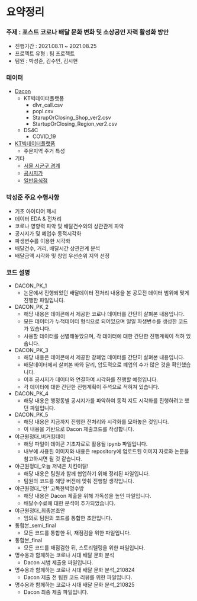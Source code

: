 # 요약정리

### 주제 : 포스트 코로나 배달 문화 변화 및 소상공인 자력 활성화 방안

- 진행기간 : 2021.08.11 ~ 2021.08.25
- 프로젝트 유형 : 팀 프로젝트
- 팀원 : 박성준, 김수인, 김시현

### 데이터

- [Dacon](https://dacon.io/competitions/official/235753/data)
  - KT빅데이터플랫폼
    - dlvr_call.csv
    - popl.csv
    - StarupOrClosing_Shop_ver2.csv
    - StartupOrClosing_Region_ver2.csv
  - DS4C
    - COVID_19
- [KT빅데이터플랫폼](https://bdp.kt.co.kr/invoke/SOKBP0701/?srchRsltsrch=주문지역)
  - 주문지역 주거 특성
- 기타
  - [서울 시군구 경계](https://mkjjo.github.io/python/2019/08/18/seoul_map.html)
  - [공시지가](https://www.data.go.kr/data/15004246/fileData.do)
  - [일반음식점](https://www.localdata.go.kr/devcenter/dataDown.do?menuNo=20001)

### 박성준 주요 수행사항

- 기초 아이디어 제시
- 데이터 EDA & 전처리
- 코로나 영향력 파악 및 배달건수와의 상관관계 파악
- 공시지가 및 폐업수 동적시각화
- 파생변수를 이용한 시각화
- 배달건수, 거리, 배달시간 상관관계 분석
- 배달금액 시각화 및 창업 우선순위 지역 선정

### 코드 설명

- DACON_PK_1
  - 논문에서 진행되었던 배달데이터 전처리 내용을 본 공모전 데이터 범위에 맞게 진행한 파일입니다.
- DACON_PK_2
  - 해당 내용은 데이콘에서 제공한 코로나 데이터를 간단히 살펴본 내용입니다.
  - 모든 데이터가 누적데이터 형식으로 되어있으며 일일 파생변수를 생성한 코드가 있습니다.
  - 사용할 데이터를 선별해놓았으며, 각 데이터에 대한 간단한 진행계획이 적혀 있습니다.
- DACON_PK_3
  - 해당 내용은 데이콘에서 제공한 창폐업 데이터를 간단히 살펴본 내용입니다.
  - 배달데이터에서 살펴본 바와 달리, 압도적으로 폐업의 수가 많은 것을 확인했습니다.
  - 이후 공시지가 데이터와 연결하여 시각화를 진행할 예정입니다.
  - 각 데이터에 대한 간단한 진행계획이 주석으로 적혀져 있습니다.
- DACON_PK_4
  - 해당 내용은 행정동별 공시지가를 파악하여 동적 지도 시각화를 진행하려고 했던 파일입니다.
- DACON_PK_5
  - 해당 내용은 지금까지 진행한 전처리와 시각화를 모아놓은 것입니다.
  - 이 내용을 기반으로 Dacon 제출코드를 작성합니다.
- 야근원정대_버거킹데이
  - 해당 파일이 데이콘 기초자료로 활용될 ipynb 파일입니다.
  - 내부에 사용된 이미지와 내용은 repository에 업로드된 이미지 자료와 논문을 참고하시면 될 것 같습니다.
- 야근원정대_오늘 저녁은 치킨이닭!
  - 해당 내용은 팀원과 함께 협업하기 위해 정리된 파일입니다.
  - 팀원의 코드를 해당 버전에 맞춰 진행할 생각입니다.
- 야근원정대_'안' 고독한박명수방
  - 해당 내용은 Dacon 제출을 위해 가독성을 높인 파일입니다.
  - 배달수수료에 대한 분석이 추가되었습니다.
- 야근원정대_최종본초안
  - 임의로 팀원의 코드를 통합한 초안입니다.
- 통합본_semi_final
  - 모든 코드를 통합한 뒤, 재점검을 위한 파일입니다.
- 통합본_final
  - 모든 코드를 재점검한 뒤, 스토리텔링을 위한 파일입니다.
- 명수옹과 함께하는 코로나 시대 배달 문화 분석
  - Dacon 시범 제출용 파일입니다.
- 명수옹과 함께하는 코로나 시대 배달 문화 분석_210824
  - Dacon 제출 전 팀원 코드 리뷰를 위한 파일입니다.
- 명수옹과 함께하는 코로나 시대 배달 문화 분석_210825
  - Dacon 최종 제출 파일입니다.